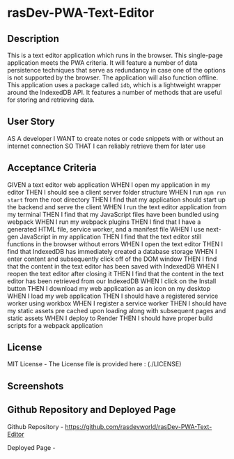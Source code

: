 # rasDev-PWA-Text-Editor

## Description

This is a text editor application which runs in the browser. This single-page application meets the PWA criteria. It will feature a number of data persistence techniques that serve as redundancy in case one of the options is not supported by the browser. The application will also function offline. This application uses a package called `idb`, which is a lightweight wrapper around the IndexedDB API. It features a number of methods that are useful for storing and retrieving data.

## User Story

AS A developer
I WANT to create notes or code snippets with or without an internet connection
SO THAT I can reliably retrieve them for later use

## Acceptance Criteria

GIVEN a text editor web application
WHEN I open my application in my editor
THEN I should see a client server folder structure
WHEN I run `npm run start` from the root directory
THEN I find that my application should start up the backend and serve the client
WHEN I run the text editor application from my terminal
THEN I find that my JavaScript files have been bundled using webpack
WHEN I run my webpack plugins
THEN I find that I have a generated HTML file, service worker, and a manifest file
WHEN I use next-gen JavaScript in my application
THEN I find that the text editor still functions in the browser without errors
WHEN I open the text editor
THEN I find that IndexedDB has immediately created a database storage
WHEN I enter content and subsequently click off of the DOM window
THEN I find that the content in the text editor has been saved with IndexedDB
WHEN I reopen the text editor after closing it
THEN I find that the content in the text editor has been retrieved from our IndexedDB
WHEN I click on the Install button
THEN I download my web application as an icon on my desktop
WHEN I load my web application
THEN I should have a registered service worker using workbox
WHEN I register a service worker
THEN I should have my static assets pre cached upon loading along with subsequent pages and static assets
WHEN I deploy to Render
THEN I should have proper build scripts for a webpack application

## License

MIT License - The License file is provided here : (./LICENSE)

## Screenshots

## Github Repository and Deployed Page

Github Repository - https://github.com/rasdevworld/rasDev-PWA-Text-Editor

Deployed Page - 